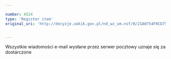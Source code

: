 ```yaml
---

number: 4524
type: 'Register item'
original_uri: 'http://decyzje.uokik.gov.pl/nd_wz_um.nsf/0/21A0754F0CD75F75C1257B560028A7F2?OpenDocument'


---
```


Wszystkie wiadomości e-mail wysłane przez serwer pocztowy uznaje się za dostarczone
